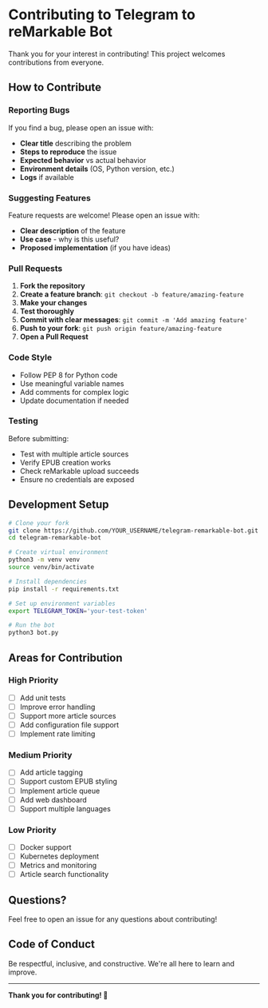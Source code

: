 # Contributing to Telegram to reMarkable Bot

Thank you for your interest in contributing! This project welcomes contributions from everyone.

## How to Contribute

### Reporting Bugs

If you find a bug, please open an issue with:

- **Clear title** describing the problem
- **Steps to reproduce** the issue
- **Expected behavior** vs actual behavior
- **Environment details** (OS, Python version, etc.)
- **Logs** if available

### Suggesting Features

Feature requests are welcome! Please open an issue with:

- **Clear description** of the feature
- **Use case** - why is this useful?
- **Proposed implementation** (if you have ideas)

### Pull Requests

1. **Fork the repository**
2. **Create a feature branch**: `git checkout -b feature/amazing-feature`
3. **Make your changes**
4. **Test thoroughly**
5. **Commit with clear messages**: `git commit -m 'Add amazing feature'`
6. **Push to your fork**: `git push origin feature/amazing-feature`
7. **Open a Pull Request**

### Code Style

- Follow PEP 8 for Python code
- Use meaningful variable names
- Add comments for complex logic
- Update documentation if needed

### Testing

Before submitting:

- Test with multiple article sources
- Verify EPUB creation works
- Check reMarkable upload succeeds
- Ensure no credentials are exposed

## Development Setup

```bash
# Clone your fork
git clone https://github.com/YOUR_USERNAME/telegram-remarkable-bot.git
cd telegram-remarkable-bot

# Create virtual environment
python3 -m venv venv
source venv/bin/activate

# Install dependencies
pip install -r requirements.txt

# Set up environment variables
export TELEGRAM_TOKEN='your-test-token'

# Run the bot
python3 bot.py
```

## Areas for Contribution

### High Priority

- [ ] Add unit tests
- [ ] Improve error handling
- [ ] Support more article sources
- [ ] Add configuration file support
- [ ] Implement rate limiting

### Medium Priority

- [ ] Add article tagging
- [ ] Support custom EPUB styling
- [ ] Implement article queue
- [ ] Add web dashboard
- [ ] Support multiple languages

### Low Priority

- [ ] Docker support
- [ ] Kubernetes deployment
- [ ] Metrics and monitoring
- [ ] Article search functionality

## Questions?

Feel free to open an issue for any questions about contributing!

## Code of Conduct

Be respectful, inclusive, and constructive. We're all here to learn and improve.

---

**Thank you for contributing! 🎉**

